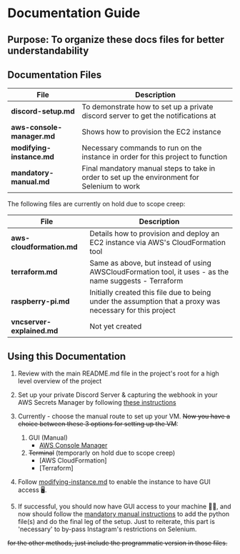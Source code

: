 # Documentation Guide

## Purpose: To organize these docs files for better understandability

## Documentation Files
| File | Description |
|------|-------------|
|**discord-setup.md** | To demonstrate how to set up a private discord server to get the notifications at|
|**aws-console-manager.md** | Shows how to provision the EC2 instance|
|**modifying-instance.md** | Necessary commands to run on the instance in order for this project to function|
|**mandatory-manual.md** |Final mandatory manual steps to take in order to set up the environment for Selenium to work|

The following files are currently on hold due to scope creep:

| File | Description |
|------|-------------|
|**aws-cloudformation.md** | Details how to provision and deploy an EC2 instance via AWS's CloudFormation tool |
|**terraform.md** | Same as above, but instead of using AWSCloudFormation tool, it uses - as the name suggests - Terraform|
|**raspberry-pi.md** | Initially created this file due to being under the assumption that a proxy was necessary for this project|
|**vncserver-explained.md** | Not yet created|


## Using this Documentation

1. Review with the main README.md file in the project's root for a high level overview of the project

2. Set up your private Discord Server & capturing the webhook in your AWS Secrets Manager by following [these instructions](discord-setup.md)

3. Currently - choose the manual route to set up your VM. ~~Now you have a choice between these 3 options for setting up the VM~~:
    1. GUI (Manual)
        - [AWS Console Manager](aws-console-manager.md)
    2. ~~Terminal~~ (temporarly on hold due to scope creep)
        - [AWS CloudFormation]
        - [Terraform]

4. Follow [modifying-instance.md](modifying-instance.md) to enable the instance to have GUI access 🖥️.

5. If successful, you should now have GUI access to your machine 🥳🎉, and now should follow the [mandatory manual instructions](mandatory-manual.md) to add the python file(s) and do the final leg of the setup. Just to reiterate, this part is 'necessary' to by-pass Instagram's restrictions on Selenium.

~~for the other methods, just include the programmatic version in those files.~~